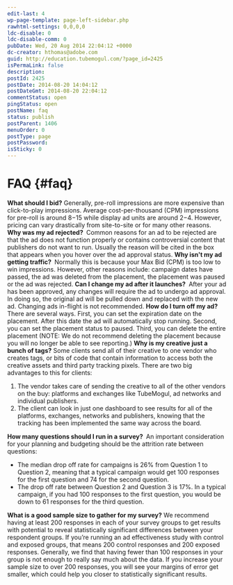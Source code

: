 ```yaml
---
edit-last: 4
wp-page-template: page-left-sidebar.php
rawhtml-settings: 0,0,0,0
ldc-disable: 0
ldc-disable-comm: 0
pubDate: Wed, 20 Aug 2014 22:04:12 +0000
dc-creator: hthomas@adobe.com
guid: http://education.tubemogul.com/?page_id=2425
isPermaLink: false
description: 
postId: 2425
postDate: 2014-08-20 14:04:12
postDateGmt: 2014-08-20 22:04:12
commentStatus: open
pingStatus: open
postName: faq
status: publish
postParent: 1406
menuOrder: 0
postType: page
postPassword: 
isSticky: 0
---
```


# FAQ {#faq}

**What should I bid?** Generally, pre-roll impressions are more expensive than click-to-play impressions. Average cost-per-thousand (CPM) impressions for pre-roll is around $8-$15 while display ad units are around $2-$4. However, pricing can vary drastically from site-to-site or for many other reasons. **Why was my ad rejected?&nbsp;** Common reasons for an ad to be rejected are that the ad does not function properly or contains controversial content that publishers do not want to run. Usually the reason will be cited in the box that appears when you hover over the ad approval status. **Why isn't my ad getting traffic?&nbsp;** Normally this is because your Max Bid (CPM) is too low to win impressions. However, other reasons include: campaign dates have passed, the ad was deleted from the placement, the placement was paused or the ad was rejected. **Can I change my ad after it launches?&nbsp;** After your ad has been approved, any changes will require the ad to undergo ad approval. In doing so, the original ad will be pulled down and replaced with the new ad. Changing ads in-flight is not recommended. **How do I turn off my ad?&nbsp;** There are several ways. First, you can set the expiration date on the placement. After this date the ad will automatically stop running. Second, you can set the placement status to paused. Third, you can delete the entire placement (NOTE: We do not recommend deleting the placement because you will no longer be able to see reporting.) **Why is my creative just a bunch of tags?** Some clients send all of their creative to one vendor who creates tags, or bits of code that contain information to access both the creative assets and third party tracking pixels. There are two big advantages to this for clients:

1. The vendor takes care of sending the creative to all of the other vendors on the buy: platforms and exchanges like TubeMogul, ad networks and individual publishers.
1. The client can look in just one dashboard to see results for all of the platforms, exchanges, networks and publishers, knowing that the tracking has been implemented the same way across the board.

**How many questions should I run in a survey?&nbsp;** An important consideration for your planning and budgeting should be the attrition rate between questions:

* The median drop off rate for campaigns is 26% from Question 1 to Question 2, meaning that a typical campaign would get 100 responses for the first question and 74 for the second question.
* The drop off rate between Question 2 and Question 3 is 17%. In a typical campaign, if you had 100 responses to the first question, you would be down to 61 responses for the third question.

**What is a good sample size to gather for my survey?** We recommend having at least 200 responses in each of your survey groups to get results with potential to reveal statistically significant differences between your respondent groups. If you’re running an ad effectiveness study with control and exposed groups, that means 200 control responses and 200 exposed responses. Generally, we find that having fewer than 100 responses in your group is not enough to really say much about the data. If you increase your sample size to over 200 responses, you will see your margins of error get smaller, which could help you closer to statistically significant results. 